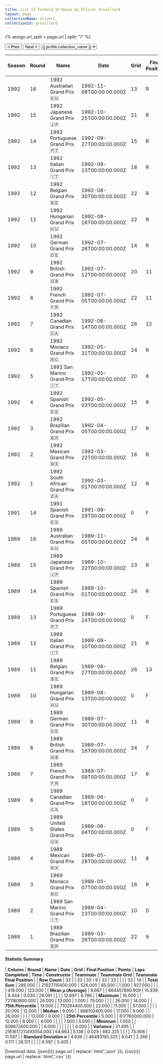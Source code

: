 ```yaml
---
title: List of Formula 1® Races by Olivier Grouillard
layout: page
collectionName: drivers
collectionId: grouillard
---
```


{% assign url_split = page.url | split: "/" %}
<div id="collection-navigation">
<button onclick="selector.options[selector.selectedIndex-1].value && (window.location = selector.options[selector.selectedIndex-1].value);">&lt; Prev</button>
<button onclick="selector.options[selector.selectedIndex+1].value && (window.location = selector.options[selector.selectedIndex+1].value);">Next &gt;</button>
<select id="selector" onchange="this.options[this.selectedIndex].value && (window.location = this.options[this.selectedIndex].value);">
  {% for collectionId in site.data[page.collectionName].refs %}
    {% if collectionId == page.collectionId %}
      {% assign selected = "selected" %}
    {% else %}
      {% assign selected = "" %}
    {% endif %}
    {% assign profile = site.data[page.collectionName][collectionId].profile %}
    <option value="/f1/{{ page.collectionName }}/{{ collectionId }}/{{ url_split[4] }}" {{ selected }}>{{ profile.collection_name }}</option>
  {% endfor %}
</select>
</div>

| Season | Round | Name | Date | Grid | Final Position | Points | Laps Completed | Time | Constructor | Teammate | Teammate Grid | Teammate Final Position |
|--|--|--|--|--|--|--|--|--|--|--|--|--|
| 1992 | 16 | 1992 Australian Grand Prix 🇦🇺 | 1992-11-08T00:00:00.000Z | 13 | R | 0.0 | 0 |   | Tyrrell 🇬🇧 | [Andrea de Cesaris 🇮🇹](/f1/drivers/cesaris) | 7 | R |
| 1992 | 15 | 1992 Japanese Grand Prix 🇯🇵 | 1992-10-25T00:00:00.000Z | 21 | R | 0.0 | 6 |   | Tyrrell 🇬🇧 | [Andrea de Cesaris 🇮🇹](/f1/drivers/cesaris) | 9 | 4 |
| 1992 | 14 | 1992 Portuguese Grand Prix 🇵🇹 | 1992-09-27T00:00:00.000Z | 15 | R | 0.0 | 27 |   | Tyrrell 🇬🇧 | [Andrea de Cesaris 🇮🇹](/f1/drivers/cesaris) | 12 | 9 |
| 1992 | 13 | 1992 Italian Grand Prix 🇮🇹 | 1992-09-13T00:00:00.000Z | 18 | R | 0.0 | 26 |   | Tyrrell 🇬🇧 | [Andrea de Cesaris 🇮🇹](/f1/drivers/cesaris) | 21 | 6 |
| 1992 | 12 | 1992 Belgian Grand Prix 🇧🇪 | 1992-08-30T00:00:00.000Z | 22 | R | 0.0 | 1 |   | Tyrrell 🇬🇧 | [Andrea de Cesaris 🇮🇹](/f1/drivers/cesaris) | 13 | 8 |
| 1992 | 11 | 1992 Hungarian Grand Prix 🇭🇺 | 1992-08-16T00:00:00.000Z | 22 | R | 0.0 | 13 |   | Tyrrell 🇬🇧 | [Andrea de Cesaris 🇮🇹](/f1/drivers/cesaris) | 19 | 8 |
| 1992 | 10 | 1992 German Grand Prix 🇩🇪 | 1992-07-26T00:00:00.000Z | 14 | R | 0.0 | 8 |   | Tyrrell 🇬🇧 | [Andrea de Cesaris 🇮🇹](/f1/drivers/cesaris) | 20 | R |
| 1992 | 9 | 1992 British Grand Prix 🇬🇧 | 1992-07-12T00:00:00.000Z | 20 | 11 | 0.0 | 57 |   | Tyrrell 🇬🇧 | [Andrea de Cesaris 🇮🇹](/f1/drivers/cesaris) | 18 | R |
| 1992 | 8 | 1992 French Grand Prix 🇫🇷 | 1992-07-05T00:00:00.000Z | 22 | 11 | 0.0 | 66 |   | Tyrrell 🇬🇧 | [Andrea de Cesaris 🇮🇹](/f1/drivers/cesaris) | 19 | R |
| 1992 | 7 | 1992 Canadian Grand Prix 🇨🇦 | 1992-06-14T00:00:00.000Z | 26 | 12 | 0.0 | 67 |   | Tyrrell 🇬🇧 | [Andrea de Cesaris 🇮🇹](/f1/drivers/cesaris) | 14 | 5 |
| 1992 | 6 | 1992 Monaco Grand Prix 🇲🇨 | 1992-05-31T00:00:00.000Z | 24 | R | 0.0 | 4 |   | Tyrrell 🇬🇧 | [Andrea de Cesaris 🇮🇹](/f1/drivers/cesaris) | 10 | R |
| 1992 | 5 | 1992 San Marino Grand Prix 🇮🇹 | 1992-05-17T00:00:00.000Z | 20 | 8 | 0.0 | 58 |   | Tyrrell 🇬🇧 | [Andrea de Cesaris 🇮🇹](/f1/drivers/cesaris) | 14 | 14 |
| 1992 | 4 | 1992 Spanish Grand Prix 🇪🇸 | 1992-05-03T00:00:00.000Z | 15 | R | 0.0 | 30 |   | Tyrrell 🇬🇧 | [Andrea de Cesaris 🇮🇹](/f1/drivers/cesaris) | 11 | R |
| 1992 | 3 | 1992 Brazilian Grand Prix 🇧🇷 | 1992-04-05T00:00:00.000Z | 17 | R | 0.0 | 52 |   | Tyrrell 🇬🇧 | [Andrea de Cesaris 🇮🇹](/f1/drivers/cesaris) | 13 | R |
| 1992 | 2 | 1992 Mexican Grand Prix 🇲🇽 | 1992-03-22T00:00:00.000Z | 16 | R | 0.0 | 12 |   | Tyrrell 🇬🇧 | [Andrea de Cesaris 🇮🇹](/f1/drivers/cesaris) | 11 | 5 |
| 1992 | 1 | 1992 South African Grand Prix 🇿🇦 | 1992-03-01T00:00:00.000Z | 12 | R | 0.0 | 62 |   | Tyrrell 🇬🇧 | [Andrea de Cesaris 🇮🇹](/f1/drivers/cesaris) | 10 | R |
| 1991 | 14 | 1991 Spanish Grand Prix 🇪🇸 | 1991-09-29T00:00:00.000Z | 0 | F | 0.0 | 0 |   | AGS 🇫🇷 | [Fabrizio Barbazza 🇮🇹](/f1/drivers/barbazza) | 0 | F |
| 1989 | 16 | 1989 Australian Grand Prix 🇦🇺 | 1989-11-05T00:00:00.000Z | 24 | R | 0.0 | 22 |   | Ligier 🇫🇷 | [René Arnoux 🇫🇷](/f1/drivers/arnoux) | 26 | R |
| 1989 | 15 | 1989 Japanese Grand Prix 🇯🇵 | 1989-10-22T00:00:00.000Z | 23 | R | 0.0 | 31 |   | Ligier 🇫🇷 | [René Arnoux 🇫🇷](/f1/drivers/arnoux) | 0 | F |
| 1989 | 14 | 1989 Spanish Grand Prix 🇪🇸 | 1989-10-01T00:00:00.000Z | 24 | R | 0.0 | 34 |   | Ligier 🇫🇷 | [René Arnoux 🇫🇷](/f1/drivers/arnoux) | 0 | F |
| 1989 | 13 | 1989 Portuguese Grand Prix 🇵🇹 | 1989-09-24T00:00:00.000Z | 0 | F | 0.0 | 0 |   | Ligier 🇫🇷 | [René Arnoux 🇫🇷](/f1/drivers/arnoux) | 23 | 13 |
| 1989 | 12 | 1989 Italian Grand Prix 🇮🇹 | 1989-09-10T00:00:00.000Z | 21 | R | 0.0 | 30 |   | Ligier 🇫🇷 | [René Arnoux 🇫🇷](/f1/drivers/arnoux) | 23 | 9 |
| 1989 | 11 | 1989 Belgian Grand Prix 🇧🇪 | 1989-08-27T00:00:00.000Z | 26 | 13 | 0.0 | 43 |   | Ligier 🇫🇷 | [René Arnoux 🇫🇷](/f1/drivers/arnoux) | 17 | R |
| 1989 | 10 | 1989 Hungarian Grand Prix 🇭🇺 | 1989-08-13T00:00:00.000Z | 0 | F | 0.0 | 0 |   | Ligier 🇫🇷 | [René Arnoux 🇫🇷](/f1/drivers/arnoux) | 0 | F |
| 1989 | 9 | 1989 German Grand Prix 🇩🇪 | 1989-07-30T00:00:00.000Z | 11 | R | 0.0 | 0 |   | Ligier 🇫🇷 | [René Arnoux 🇫🇷](/f1/drivers/arnoux) | 23 | 11 |
| 1989 | 8 | 1989 British Grand Prix 🇬🇧 | 1989-07-16T00:00:00.000Z | 24 | 7 | 0.0 | 63 |   | Ligier 🇫🇷 | [René Arnoux 🇫🇷](/f1/drivers/arnoux) | 0 | F |
| 1989 | 7 | 1989 French Grand Prix 🇫🇷 | 1989-07-09T00:00:00.000Z | 17 | 6 | 1.0 | 79 |   | Ligier 🇫🇷 | [René Arnoux 🇫🇷](/f1/drivers/arnoux) | 18 | R |
| 1989 | 6 | 1989 Canadian Grand Prix 🇨🇦 | 1989-06-18T00:00:00.000Z | 0 | F | 0.0 | 0 |   | Ligier 🇫🇷 | [René Arnoux 🇫🇷](/f1/drivers/arnoux) | 22 | 5 |
| 1989 | 5 | 1989 United States Grand Prix 🇺🇸 | 1989-06-04T00:00:00.000Z | 0 | F | 0.0 | 0 |   | Ligier 🇫🇷 | [René Arnoux 🇫🇷](/f1/drivers/arnoux) | 0 | F |
| 1989 | 4 | 1989 Mexican Grand Prix 🇲🇽 | 1989-05-28T00:00:00.000Z | 11 | 8 | 0.0 | 68 |   | Ligier 🇫🇷 | [René Arnoux 🇫🇷](/f1/drivers/arnoux) | 25 | 14 |
| 1989 | 3 | 1989 Monaco Grand Prix 🇲🇨 | 1989-05-07T00:00:00.000Z | 16 | R | 0.0 | 4 |   | Ligier 🇫🇷 | [René Arnoux 🇫🇷](/f1/drivers/arnoux) | 21 | 12 |
| 1989 | 2 | 1989 San Marino Grand Prix 🇮🇹 | 1989-04-23T00:00:00.000Z | 10 | D | 0.0 | 4 |   | Ligier 🇫🇷 | [René Arnoux 🇫🇷](/f1/drivers/arnoux) | 0 | F |
| 1989 | 1 | 1989 Brazilian Grand Prix 🇧🇷 | 1989-03-26T00:00:00.000Z | 22 | 9 | 0.0 | 60 |   | Ligier 🇫🇷 | [René Arnoux 🇫🇷](/f1/drivers/arnoux) | 0 | F |

#### Statistic Summary

| **Column** | **Round** | **Name** | **Date** | **Grid** | **Final Position** | **Points** | **Laps Completed** | **Time** | **Constructor** | **Teammate** | **Teammate Grid** | **Teammate Final Position** |
| **Row Count** | 33 |  | 33 | 33 | 9 | 33 | 33 |  |  |  | 33 | 14 |
| **Total Sum** | 286.000 |  | 21927110400.000 | 526.000 | 85.000 | 1.000 | 927.000 |  |  |  | 419.000 | 123.000 |
| **Mean μ (Average)** | 8.667 |  | 664457890.909 | 15.939 | 9.444 | 0.030 | 28.091 |  |  |  | 12.697 | 8.786 |
| **Maximum** | 16.000 |  | 721180800.000 | 26.000 | 13.000 | 1.000 | 79.000 |  |  |  | 26.000 | 14.000 |
| **75th Percentile** | 13.000 |  | 710294400.000 | 22.000 | 11.000 |  | 57.000 |  |  |  | 20.000 | 12.000 |
| **Median** | 9.000 |  | 686102400.000 | 17.000 | 9.000 |  | 26.000 |  |  |  | 13.000 | 9.000 |
| **25th Percentile** | 5.000 |  | 617760000.000 | 12.000 | 8.000 |  | 4.000 |  |  |  | 7.000 | 5.000 |
| **Minimum** | 1.000 |  | 606873600.000 |  | 6.000 |  |  |  |  |  |  | 4.000 |
| **Variance** | 21.495 |  | 2161617211493554.000 | 64.663 | 5.136 | 0.029 | 682.325 |  |  |  | 73.908 | 11.597 |
| **Standard Deviation σ** | 4.636 |  | 46493195.325 | 8.041 | 2.266 | 0.171 | 26.121 |  |  |  | 8.597 | 3.405 |

Download data: [json]({{ page.url | replace:'.html','.json' }}), [csv]({{ page.url | replace:'.html','.csv' }})
